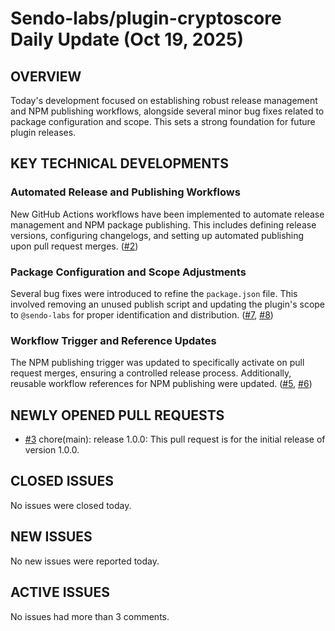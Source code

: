 # Sendo-labs/plugin-cryptoscore Daily Update (Oct 19, 2025)
## OVERVIEW 
Today's development focused on establishing robust release management and NPM publishing workflows, alongside several minor bug fixes related to package configuration and scope. This sets a strong foundation for future plugin releases.

## KEY TECHNICAL DEVELOPMENTS

### Automated Release and Publishing Workflows
New GitHub Actions workflows have been implemented to automate release management and NPM package publishing. This includes defining release versions, configuring changelogs, and setting up automated publishing upon pull request merges. ([#2](https://github.com/Sendo-labs/plugin-cryptoscore/pull/2))

### Package Configuration and Scope Adjustments
Several bug fixes were introduced to refine the `package.json` file. This involved removing an unused publish script and updating the plugin's scope to `@sendo-labs` for proper identification and distribution. ([#7](https://github.com/Sendo-labs/plugin-cryptoscore/pull/7), [#8](https://github.com/Sendo-labs/plugin-cryptoscore/pull/8))

### Workflow Trigger and Reference Updates
The NPM publishing trigger was updated to specifically activate on pull request merges, ensuring a controlled release process. Additionally, reusable workflow references for NPM publishing were updated. ([#5](https://github.com/Sendo-labs/plugin-cryptoscore/pull/5), [#6](https://github.com/Sendo-labs/plugin-cryptoscore/pull/6))

## NEWLY OPENED PULL REQUESTS
- [#3](https://github.com/Sendo-labs/plugin-cryptoscore/pull/3) chore(main): release 1.0.0: This pull request is for the initial release of version 1.0.0.

## CLOSED ISSUES
No issues were closed today.

## NEW ISSUES
No new issues were reported today.

## ACTIVE ISSUES
No issues had more than 3 comments.
